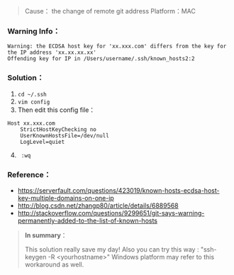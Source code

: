 > Cause： the change of remote git address
>  Platform：MAC

### Warning Info：
```
Warning: the ECDSA host key for 'xx.xxx.com' differs from the key for the IP address 'xx.xx.xx.xx'
Offending key for IP in /Users/username/.ssh/known_hosts2:2 
```
### Solution：
1)  `cd ~/.ssh`
2)  `vim config`
3)  Then edit this config file：

```
Host xx.xxx.com
	StrictHostKeyChecking no
	UserKnownHostsFile=/dev/null
	LogLevel=quiet
```
4) ` :wq`

### Reference：
- https://serverfault.com/questions/423019/known-hosts-ecdsa-host-key-multiple-domains-on-one-ip
-  http://blog.csdn.net/zhangp80/article/details/6889568
-  http://stackoverflow.com/questions/9299651/git-says-warning-permanently-added-to-the-list-of-known-hosts


> **In summary**：
> 
>This solution really save my day! 
>Also you can try this way :  "ssh-keygen -R &lt;yourhostname&gt;"
> Windows platform may refer to this workaround as well.
